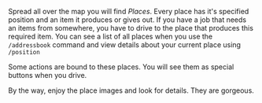 Spread all over the map you will find _Places_. 
Every place has it's specified position and an item it produces or gives out. If you have a job that needs an items from somewhere, you have to drive to the place that produces this required item.
You can see a list of all places when you use the `/addressbook` command and view details about your current place using `/position`

Some actions are bound to these places. You will see them as special buttons when you drive.

By the way, enjoy the place images and look for details. They are gorgeous.
